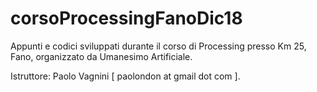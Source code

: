 # corsoProcessingFanoDic18
Appunti e codici sviluppati durante il corso di Processing presso Km 25, Fano, organizzato da Umanesimo Artificiale.

Istruttore: Paolo Vagnini [ paolondon at gmail dot com ].
